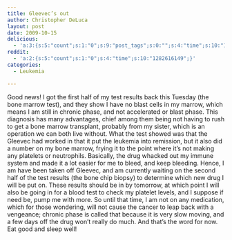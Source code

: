 ```yaml
---
title: Gleevec’s out
author: Christopher DeLuca
layout: post
date: 2009-10-15
delicious:
  - 'a:3:{s:5:"count";s:1:"0";s:9:"post_tags";s:0:"";s:4:"time";s:10:"1282616149";}'
reddit:
  - 'a:2:{s:5:"count";s:1:"0";s:4:"time";s:10:"1282616149";}'
categories:
  - Leukemia

---
```

Good news! I got the first half of my test results back this Tuesday (the bone marrow test), and they show I have no blast cells in my marrow, which means I am still in chronic phase, and not accelerated or blast phase. This diagnosis has many advantages, chief among them being not having to rush to get a bone marrow transplant, probably from my sister, which is an operation we can both live without. What the test showed was that the Gleevec had worked in that it put the leukemia into remission, but it also did a number on my bone marrow, frying it to the point where it&#8217;s not making any platelets or neutrophils. Basically, the drug whacked out my immune system and made it a lot easier for me to bleed, and keep bleeding. Hence, I am have been taken off Gleevec, and am currently waiting on the second half of the test results (the bone chip biopsy) to determine which new drug I will be put on. These results should be in by tomorrow, at which point I will also be going in for a blood test to check my platelet levels, and I suppose if need be, pump me with more. So until that time, I am not on any medication, which for those wondering, will not cause the cancer to leap back with a vengeance; chronic phase is called that because it is very slow moving, and a few days off the drug won&#8217;t really do much. And that&#8217;s the word for now. Eat good and sleep well!
